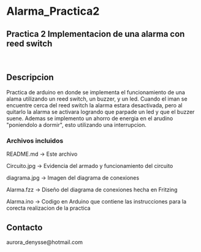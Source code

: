 # Alarma_Practica2
<h2>Practica 2 Implementacion de una alarma con reed switch</h2>
<br>
<h2>Descripcion</h2>
   Practica de arduino en donde se implementa el funcionamiento de una alama
   utilizando un reed switch, un buzzer, y un led. 
   Cuando el iman se encuentre cerca del reed switch la alarma estara desactivada,
   pero al quitarlo la alarma se activara logrando que parpade un led y que el buzzer suene.
   Ademas se implemento un ahorro de energia en el arudino "poniendolo a dormir", esto utilizando
   una interrupcion.  
 
 <h3>Archivos incluidos</h3>
   <p> README.md    -> Este archivo</p>
   <p>Circuito.jpg -> Evidencia del armado y funcionamiento del circuito</p>
   <p>diagrama.jpg -> Imagen del diagrama de conexiones</p>
   <p>Alarma.fzz   -> Diseño del diagrama de conexiones hecha en Fritzing</p>
   <p>Alarma.ino   -> Codigo en Arduino que contiene las instrucciones
    para la corecta realizacion de la practica</p>
<h2>Contacto</h2>
aurora_denysse@hotmail.com
